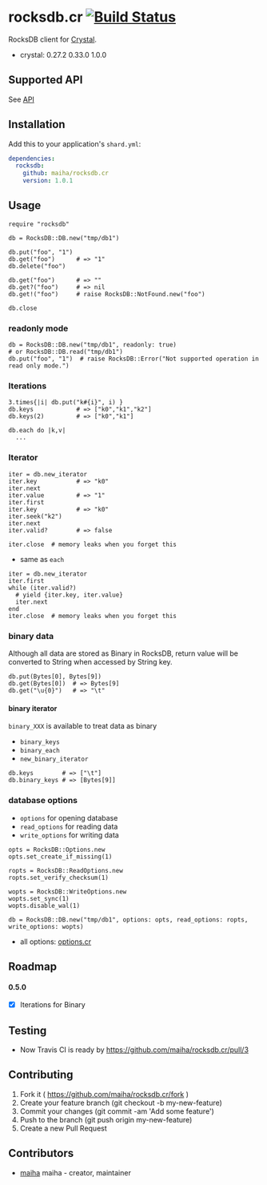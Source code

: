 # rocksdb.cr [![Build Status](https://travis-ci.org/maiha/rocksdb.cr.svg?branch=master)](https://travis-ci.org/maiha/rocksdb.cr)

RocksDB client for [Crystal](http://crystal-lang.org/).

- crystal: 0.27.2 0.33.0 1.0.0

## Supported API

See [API](./API.md)


## Installation

Add this to your application's `shard.yml`:

```yaml
dependencies:
  rocksdb:
    github: maiha/rocksdb.cr
    version: 1.0.1
```

## Usage

```crystal
require "rocksdb"

db = RocksDB::DB.new("tmp/db1")

db.put("foo", "1")
db.get("foo")      # => "1"
db.delete("foo")

db.get("foo")      # => ""
db.get?("foo")     # => nil
db.get!("foo")     # raise RocksDB::NotFound.new("foo")

db.close
```

### readonly mode

```crystal
db = RocksDB::DB.new("tmp/db1", readonly: true)
# or RocksDB::DB.read("tmp/db1")
db.put("foo", "1")  # raise RocksDB::Error("Not supported operation in read only mode.")
```

### Iterations

```crystal
3.times{|i| db.put("k#{i}", i) }
db.keys            # => ["k0","k1","k2"]
db.keys(2)         # => ["k0","k1"]

db.each do |k,v|
  ...
```

### Iterator

```crystal
iter = db.new_iterator
iter.key           # => "k0"
iter.next
iter.value         # => "1"
iter.first
iter.key           # => "k0"
iter.seek("k2")
iter.next
iter.valid?        # => false

iter.close  # memory leaks when you forget this
```

- same as `each`

```crystal
iter = db.new_iterator
iter.first
while (iter.valid?)
  # yield {iter.key, iter.value}
  iter.next
end  
iter.close  # memory leaks when you forget this
```

### binary data

Although all data are stored as Binary in RocksDB,
return value will be converted to String when accessed by String key.

```crystal
db.put(Bytes[0], Bytes[9])
db.get(Bytes[0])  # => Bytes[9]
db.get("\u{0}")   # => "\t"
```

#### binary iterator

`binary_XXX` is available to treat data as binary

- `binary_keys`
- `binary_each`
- `new_binary_iterator`

```crystal
db.keys        # => ["\t"]
db.binary_keys # => [Bytes[9]]
```

### database options

- `options`  for opening database
- `read_options`  for reading data
- `write_options`  for writing data

```crystal
opts = RocksDB::Options.new
opts.set_create_if_missing(1)

ropts = RocksDB::ReadOptions.new
ropts.set_verify_checksum(1)

wopts = RocksDB::WriteOptions.new
wopts.set_sync(1)
wopts.disable_wal(1)

db = RocksDB::DB.new("tmp/db1", options: opts, read_options: ropts, write_options: wopts)
```

- all options: [options.cr](./src/rocksdb/options.cr)

## Roadmap

#### 0.5.0

- [x] Iterations for Binary

## Testing

- Now Travis CI is ready by https://github.com/maiha/rocksdb.cr/pull/3

## Contributing

1. Fork it ( https://github.com/maiha/rocksdb.cr/fork )
2. Create your feature branch (git checkout -b my-new-feature)
3. Commit your changes (git commit -am 'Add some feature')
4. Push to the branch (git push origin my-new-feature)
5. Create a new Pull Request

## Contributors

- [maiha](https://github.com/maiha) maiha - creator, maintainer
